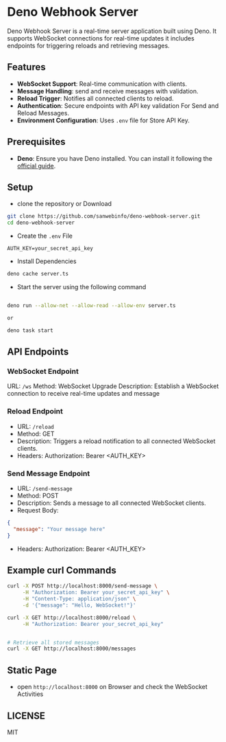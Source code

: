 # Deno Webhook Server

Deno Webhook Server is a real-time server application built using Deno. It supports WebSocket connections for real-time updates it includes endpoints for triggering reloads and retrieving messages.  

## Features

- **WebSocket Support**: Real-time communication with clients.
- **Message Handling**: send and receive messages with validation.
- **Reload Trigger**: Notifies all connected clients to reload.
- **Authentication**: Secure endpoints with API key validation For Send and Reload Messages.
- **Environment Configuration**: Uses `.env` file for Store API Key.

## Prerequisites

- **Deno**: Ensure you have Deno installed. You can install it following the [official guide](https://deno.land/#installation).

## Setup

- clone the repository or Download

```sh
git clone https://github.com/sanwebinfo/deno-webhook-server.git
cd deno-webhook-server
```

- Create the `.env` File

```env
AUTH_KEY=your_secret_api_key
```

- Install Dependencies

```sh
deno cache server.ts
```

- Start the server using the following command

```sh

deno run --allow-net --allow-read --allow-env server.ts

or

deno task start

```

## API Endpoints

### WebSocket Endpoint

URL: `/ws`
Method: WebSocket Upgrade
Description: Establish a WebSocket connection to receive real-time updates and message

### Reload Endpoint

- URL: `/reload`
- Method: GET
- Description: Triggers a reload notification to all connected WebSocket clients.
- Headers: Authorization: Bearer <AUTH_KEY>

### Send Message Endpoint

- URL: `/send-message`
- Method: POST
- Description: Sends a message to all connected WebSocket clients.
- Request Body:

```json
{
  "message": "Your message here"
}
```

- Headers: Authorization: Bearer <AUTH_KEY>

## Example curl Commands

```sh
curl -X POST http://localhost:8000/send-message \
     -H "Authorization: Bearer your_secret_api_key" \
     -H "Content-Type: application/json" \
     -d '{"message": "Hello, WebSocket!"}'
```

```sh
curl -X GET http://localhost:8000/reload \
     -H "Authorization: Bearer your_secret_api_key"
```

```sh

# Retrieve all stored messages
curl -X GET http://localhost:8000/messages

```

## Static Page

- open `http://localhost:8000` on Browser and check the WebSocket Activities

## LICENSE

MIT
